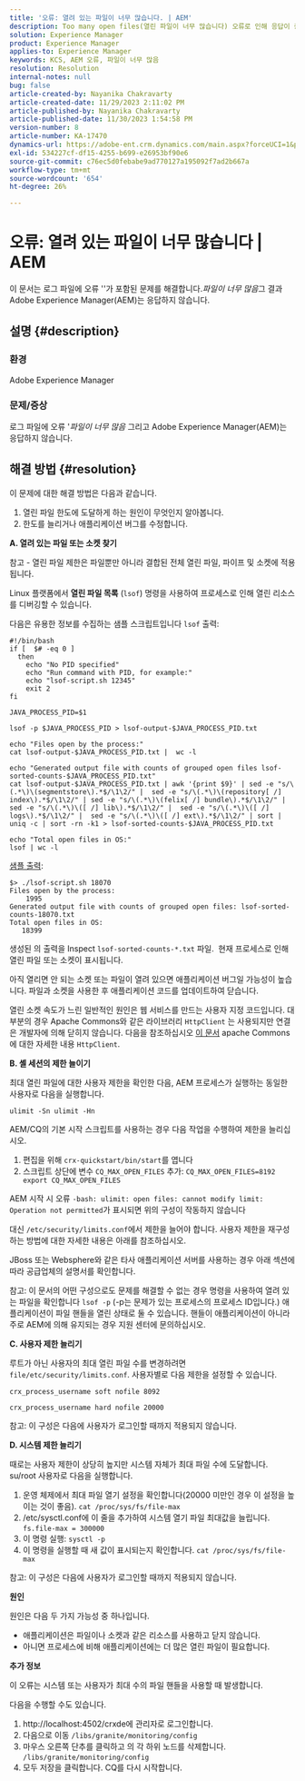 ```yaml
---
title: '오류: 열려 있는 파일이 너무 많습니다. | AEM'
description: Too many open files(열린 파일이 너무 많습니다) 오류로 인해 응답이 중지되는 AEM 문제를 해결하는 방법을 알아봅니다.
solution: Experience Manager
product: Experience Manager
applies-to: Experience Manager
keywords: KCS, AEM 오류, 파일이 너무 많음
resolution: Resolution
internal-notes: null
bug: false
article-created-by: Nayanika Chakravarty
article-created-date: 11/29/2023 2:11:02 PM
article-published-by: Nayanika Chakravarty
article-published-date: 11/30/2023 1:54:58 PM
version-number: 8
article-number: KA-17470
dynamics-url: https://adobe-ent.crm.dynamics.com/main.aspx?forceUCI=1&pagetype=entityrecord&etn=knowledgearticle&id=62babf1c-c18e-ee11-8179-6045bd006b4b
exl-id: 534227cf-df15-4255-b699-e26953bf90e6
source-git-commit: c76ec5d0febabe9ad770127a195092f7ad2b667a
workflow-type: tm+mt
source-wordcount: '654'
ht-degree: 26%

---
```


# 오류: 열려 있는 파일이 너무 많습니다 | AEM


이 문서는 로그 파일에 오류 &#39;&#39;가 포함된 문제를 해결합니다.*파일이 너무 많음*&#x200B;그 결과 Adobe Experience Manager(AEM)는 응답하지 않습니다.

## 설명 {#description}


### <b>환경</b>

Adobe Experience Manager



### <b>문제/증상</b>

로그 파일에 오류 &#39;*파일이 너무 많음* 그리고 Adobe Experience Manager(AEM)는 응답하지 않습니다.




## 해결 방법 {#resolution}


이 문제에 대한 해결 방법은 다음과 같습니다.

1. 열린 파일 한도에 도달하게 하는 원인이 무엇인지 알아봅니다.
2. 한도를 늘리거나 애플리케이션 버그를 수정합니다.


<b>A. 열려 있는 파일 또는 소켓 찾기</b>

참고 - 열린 파일 제한은 파일뿐만 아니라 결합된 전체 열린 파일, 파이프 및 소켓에 적용됩니다.

Linux 플랫폼에서 <b>열린 파일 목록</b> (`lsof`) 명령을 사용하여 프로세스로 인해 열린 리소스를 디버깅할 수 있습니다.

다음은 유용한 정보를 수집하는 샘플 스크립트입니다 `lsof` 출력:


```
#!/bin/bash
if [  $# -eq 0 ] 
  then
    echo "No PID specified"
    echo "Run command with PID, for example:"
    echo "lsof-script.sh 12345"
    exit 2
fi
 
JAVA_PROCESS_PID=$1
 
lsof -p $JAVA_PROCESS_PID > lsof-output-$JAVA_PROCESS_PID.txt
 
echo "Files open by the process:"
cat lsof-output-$JAVA_PROCESS_PID.txt |  wc -l
 
echo "Generated output file with counts of grouped open files lsof-sorted-counts-$JAVA_PROCESS_PID.txt"
cat lsof-output-$JAVA_PROCESS_PID.txt | awk '{print $9}' | sed -e "s/\(.*\)\(segmentstore\).*$/\1\2/" |  sed -e "s/\(.*\)\(repository[ /] index\).*$/\1\2/" | sed -e "s/\(.*\)\(felix[ /] bundle\).*$/\1\2/" |  sed -e "s/\(.*\)\([ /] lib\).*$/\1\2/" |  sed -e "s/\(.*\)\([ /] logs\).*$/\1\2/" |  sed -e "s/\(.*\)\([ /] ext\).*$/\1\2/" | sort | uniq -c | sort -rn -k1 > lsof-sorted-counts-$JAVA_PROCESS_PID.txt
 
echo "Total open files in OS:"
lsof | wc -l
```


<u>샘플 출력</u>:


```
$> ./lsof-script.sh 18070
Files open by the process:
    1995
Generated output file with counts of grouped open files: lsof-sorted-counts-18070.txt
Total open files in OS:
   18399
```


생성된 의 출력을 Inspect `lsof-sorted-counts-*.txt` 파일.  현재 프로세스로 인해 열린 파일 또는 소켓이 표시됩니다.

아직 열리면 안 되는 소켓 또는 파일이 열려 있으면 애플리케이션 버그일 가능성이 높습니다. 파일과 소켓을 사용한 후 애플리케이션 코드를 업데이트하여 닫습니다.

열린 소켓 속도가 느린 일반적인 원인은 웹 서비스를 만드는 사용자 지정 코드입니다. 대부분의 경우 Apache Commons와 같은 라이브러리 `HttpClient` 는 사용되지만 연결은 개발자에 의해 닫히지 않습니다. 다음을 참조하십시오 [이 문서](https://stackoverflow.com/questions/43454514/proper-usage-of-apache-httpclient-and-when-to-close-it) apache Commons에 대한 자세한 내용 `HttpClient`.

<b>B. 셸 세션의 제한 늘이기</b>

최대 열린 파일에 대한 사용자 제한을 확인한 다음, AEM 프로세스가 실행하는 동일한 사용자로 다음을 실행합니다.

`ulimit -Sn ulimit -Hn`

AEM/CQ의 기본 시작 스크립트를 사용하는 경우 다음 작업을 수행하여 제한을 늘리십시오.

1. 편집을 위해 `crx-quickstart/bin/start`를 엽니다
2. 스크립트 상단에 변수 `CQ_MAX_OPEN_FILES` 추가:    `CQ_MAX_OPEN_FILES=8192 export CQ_MAX_OPEN_FILES`


AEM 시작 시 오류 `-bash: ulimit: open files: cannot modify limit: Operation not permitted`가 표시되면 위의 구성이 작동하지 않습니다

대신 `/etc/security/limits.conf`에서 제한을 늘어야 합니다. 사용자 제한을 재구성하는 방법에 대한 자세한 내용은 아래를 참조하십시오.

JBoss 또는 Websphere와 같은 타사 애플리케이션 서버를 사용하는 경우 아래 섹션에 따라 공급업체의 설명서를 확인합니다.

참고: 이 문서의 어떤 구성으로도 문제를 해결할 수 없는 경우 명령을 사용하여 열려 있는 파일을 확인합니다 `lsof -p` (-p는 문제가 있는 프로세스의 프로세스 ID입니다.) 애플리케이션이 파일 핸들을 열린 상태로 둘 수 있습니다. 핸들이 애플리케이션이 아니라 주로 AEM에 의해 유지되는 경우 지원 센터에 문의하십시오.

<b>C. 사용자 제한 늘리기</b>

루트가 아닌 사용자의 최대 열린 파일 수를 변경하려면 `file/etc/security/limits.conf`. 사용자별로 다음 제한을 설정할 수 있습니다.

`crx_process_username soft nofile 8092`

`crx_process_username hard nofile 20000`

참고: 이 구성은 다음에 사용자가 로그인할 때까지 적용되지 않습니다.

<b>D. 시스템 제한 늘리기</b>

때로는 사용자 제한이 상당히 높지만 시스템 자체가 최대 파일 수에 도달합니다. su/root 사용자로 다음을 실행합니다.

1. 운영 체제에서 최대 파일 열기 설정을 확인합니다(20000 미만인 경우 이 설정을 높이는 것이 좋음).
   `cat /proc/sys/fs/file-max`
2. /etc/sysctl.conf에 이 줄을 추가하여 시스템 열기 파일 최대값을 늘립니다.
   `fs.file-max = 300000`
3. 이 명령 실행:
   `sysctl -p`
4. 이 명령을 실행할 때 새 값이 표시되는지 확인합니다.
   `cat /proc/sys/fs/file-max`


참고: 이 구성은 다음에 사용자가 로그인할 때까지 적용되지 않습니다.

<b>원인</b>

원인은 다음 두 가지 가능성 중 하나입니다.

- 애플리케이션은 파일이나 소켓과 같은 리소스를 사용하고 닫지 않습니다.
- 아니면 프로세스에 비해 애플리케이션에는 더 많은 열린 파일이 필요합니다.


<b>추가 정보</b>

이 오류는 시스템 또는 사용자가 최대 수의 파일 핸들을 사용할 때 발생합니다.

다음을 수행할 수도 있습니다.

1. http://localhost:4502/crxde에 관리자로 로그인합니다.
2. 다음으로 이동 `/libs/granite/monitoring/config`
3. 마우스 오른쪽 단추를 클릭하고 의 각 하위 노드를 삭제합니다. `/libs/granite/monitoring/config`
4. 모두 저장을 클릭합니다. CQ를 다시 시작합니다.

